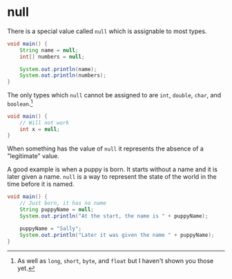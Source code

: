 # null

There is a special value called `null` which is assignable to most types.

```java
void main() {
    String name = null;
    int[] numbers = null;

    System.out.println(name);
    System.out.println(numbers);
}
```

The only types which `null` cannot be assigned to are `int`, `double`, `char`, and `boolean`.[^aswellas]

```java
void main() {
    // Will not work
    int x = null;
}
```

When something has the value of `null` it represents the absence of a "legitimate" value.

A good example is when a puppy is born. It starts without a name and it is later given a name.
`null` is a way to represent the state of the world in the time before it is named.

```java
void main() {
    // Just born, it has no name
    String puppyName = null;
    System.out.println("At the start, the name is " + puppyName);

    puppyName = "Sally";
    System.out.println("Later it was given the name " + puppyName);
}
```

[^aswellas]: As well as `long`, `short`, `byte`, and `float` but I haven't shown you those yet.
